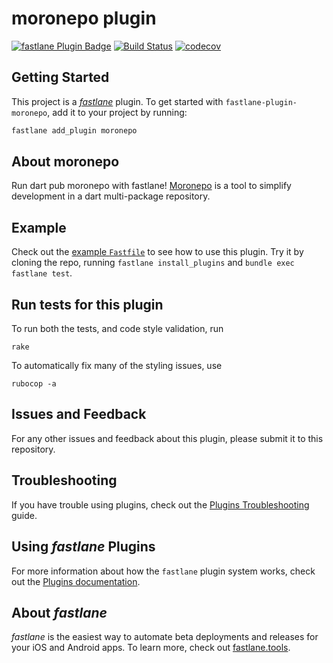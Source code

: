# moronepo plugin

[![fastlane Plugin Badge](https://rawcdn.githack.com/fastlane/fastlane/master/fastlane/assets/plugin-badge.svg)](https://rubygems.org/gems/fastlane-plugin-moronepo)
[![Build Status](https://travis-ci.org/meniga/fastlane-plugin-moronepo.svg?branch=master)](https://travis-ci.org/meniga/fastlane-plugin-moronepo)
[![codecov](https://codecov.io/gh/meniga/fastlane-plugin-moronepo/branch/master/graph/badge.svg)](https://codecov.io/gh/meniga/fastlane-plugin-moronepo)

## Getting Started

This project is a [_fastlane_](https://github.com/fastlane/fastlane) plugin. To get started with `fastlane-plugin-moronepo`, add it to your project by running:

```bash
fastlane add_plugin moronepo
```

## About moronepo

Run dart pub moronepo with fastlane!
[Moronepo](https://github.com/meniga/moronepo) is a tool to simplify development in a dart multi-package repository.
## Example

Check out the [example `Fastfile`](fastlane/Fastfile) to see how to use this plugin. Try it by cloning the repo, running `fastlane install_plugins` and `bundle exec fastlane test`.


## Run tests for this plugin

To run both the tests, and code style validation, run

```
rake
```

To automatically fix many of the styling issues, use
```
rubocop -a
```

## Issues and Feedback

For any other issues and feedback about this plugin, please submit it to this repository.

## Troubleshooting

If you have trouble using plugins, check out the [Plugins Troubleshooting](https://docs.fastlane.tools/plugins/plugins-troubleshooting/) guide.

## Using _fastlane_ Plugins

For more information about how the `fastlane` plugin system works, check out the [Plugins documentation](https://docs.fastlane.tools/plugins/create-plugin/).

## About _fastlane_

_fastlane_ is the easiest way to automate beta deployments and releases for your iOS and Android apps. To learn more, check out [fastlane.tools](https://fastlane.tools).
